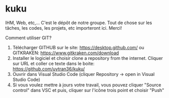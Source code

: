 # kuku
IHM, Web, etc,...
C'est le dépôt de notre groupe. Tout de chose sur les tâches, les codes, les projets, etc importeront ici. Merci!

Comment utiliser GIT?

1. Télécharger GITHUB sur le site: https://desktop.github.com/ ou GITKRAKEN: https://www.gitkraken.com/download
2. Installer le logiciel et choisir clone a repository from the internet. Cliquer sur URL et coller ce texte dans le boite: https://github.com/uytran36/kuku/
3. Ouvrir dans Visual Studio Code (cliquer Repository -> open in Visual Studio Code)
4. Si vous voulez mettre à jours votre travail, vous pouvez cliquer "Source control" dans VSC et puis, cliquer sur l'icône trois point et choisir "Push"